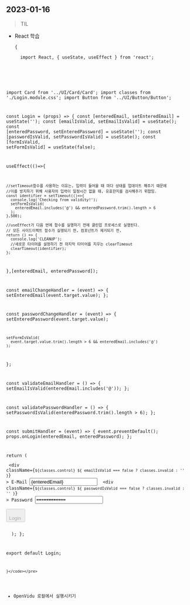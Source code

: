 2023-01-16
-------------
> TIL
* React 학습
    <pre><code>{

    import React, { useState, useEffect } from 'react';

import Card from '../UI/Card/Card';
import classes from './Login.module.css';
import Button from '../UI/Button/Button';

const Login = (props) => {
  const [enteredEmail, setEnteredEmail] = useState('');
  const [emailIsValid, setEmailIsValid] = useState();
  const [enteredPassword, setEnteredPassword] = useState('');
  const [passwordIsValid, setPasswordIsValid] = useState();
  const [formIsValid, setFormIsValid] = useState(false);

  useEffect(()=>{

    //setTimeout함수를 사용하는 이유는, 입력이 들어올 때 마다 상태를 업데이트 해주기 때문에
    //이를 방지하기 위해 사용자의 입력이 일정시간 없을 때, 유효한지를 검사해주기 위함임.
    const identifier = setTimeout(()=>{
      console.log('Checking from validity!');
      setFormIsValid(
        enteredEmail.includes('@') && enteredPassword.trim().length > 6
      );
    },500);

    //useEffect가 다음 번에 함수를 실행하기 전에 클린업 프로세스로 실행된다.
    // 모든 사이드이펙트 함수가 실행되기 전, 컴포넌트가 제거되기 전,
    return () => {
      console.log('CLEANUP');
      //새로운 타이머를 설정하기 전 마지막 타이어를 지우는 clearTimeout
      clearTimeout(identifier);
    };
  },[enteredEmail, enteredPassword]);

  const emailChangeHandler = (event) => {
    setEnteredEmail(event.target.value);
  };

  const passwordChangeHandler = (event) => {
    setEnteredPassword(event.target.value);

    setFormIsValid(
      event.target.value.trim().length > 6 && enteredEmail.includes('@')
    );
  };

  const validateEmailHandler = () => {
    setEmailIsValid(enteredEmail.includes('@'));
  };

  const validatePasswordHandler = () => {
    setPasswordIsValid(enteredPassword.trim().length > 6);
  };

  const submitHandler = (event) => {
    event.preventDefault();
    props.onLogin(enteredEmail, enteredPassword);
  };

  return (
    <Card className={classes.login}>
      <form onSubmit={submitHandler}>
        <div
          className={`${classes.control} ${
            emailIsValid === false ? classes.invalid : ''
          }`}
        >
          <label htmlFor="email">E-Mail</label>
          <input
            type="email"
            id="email"
            value={enteredEmail}
            onChange={emailChangeHandler}
            onBlur={validateEmailHandler}
          />
        </div>
        <div
          className={`${classes.control} ${
            passwordIsValid === false ? classes.invalid : ''
          }`}
        >
          <label htmlFor="password">Password</label>
          <input
            type="password"
            id="password"
            value={enteredPassword}
            onChange={passwordChangeHandler}
            onBlur={validatePasswordHandler}
          />
        </div>
        <div className={classes.actions}>
          <Button type="submit" className={classes.btn} disabled={!formIsValid}>
            Login
          </Button>
        </div>
      </form>
    </Card>
  );
};

export default Login;

    
    }</code></pre>
* OpenVidu 로컬에서 실행시키기
